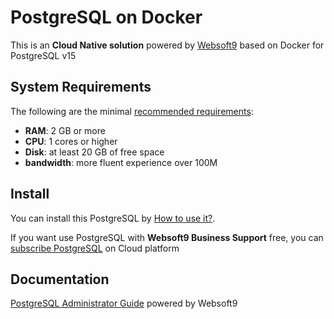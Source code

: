 # PostgreSQL on Docker  

This is an **Cloud Native solution** powered by [Websoft9](https://www.websoft9.com) based on Docker for PostgreSQL v15

## System Requirements

The following are the minimal [recommended requirements](https://github.com/postgresql/docker#recommended-system-requirements):

* **RAM**: 2 GB or more
* **CPU**: 1 cores or higher
* **Disk**: at least 20 GB of free space
* **bandwidth**: more fluent experience over 100M  

## Install

You can install this PostgreSQL by [How to use it?](https://github.com/Websoft9/docker-library#how-to-use-it).   

If you want use PostgreSQL with **Websoft9 Business Support** free, you can [subscribe PostgreSQL](https://www.websoft9.com/apps) on Cloud platform

## Documentation

[PostgreSQL Administrator Guide](https://support.websoft9.com/docs/postgresql) powered by Websoft9
